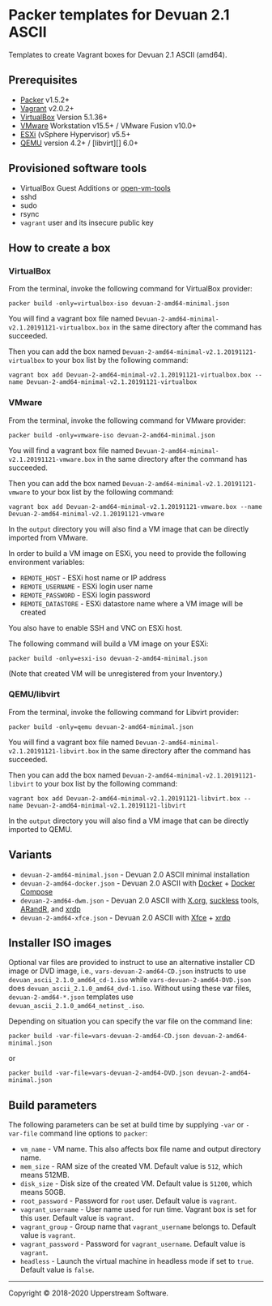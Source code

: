 # Packer templates for Devuan 2.1 ASCII

Templates to create Vagrant boxes for Devuan 2.1 ASCII (amd64).

## Prerequisites

* [Packer][] v1.5.2+
* [Vagrant][] v2.0.2+
* [VirtualBox][] Version 5.1.36+
* [VMware][] Workstation v15.5+ / VMware Fusion v10.0+
* [ESXi][] (vSphere Hypervisor) v5.5+
* [QEMU][] version 4.2+ / [libvirt][] 6.0+

[ESXi]: http://www.vmware.com/products/vsphere-hypervisor
    "Free VMware vSphere Hypervisor, Free Virtualization (ESXi)"
[Packer]: https://www.packer.io/ "Packer by HashiCorp"
[QEMU]: https://www.qemu.org/ "QEMU"
[Vagrant]: https://www.vagrantup.com/ "Vagrant"
[VirtualBox]: https://www.virtualbox.org/ "Oracle VM VirtualBox"
[VMware]: http://www.vmware.com/
    "VMware Virtualization for Desktop &amp; Server, Application, Public &amp; Hybrid Clouds"

## Provisioned software tools

* VirtualBox Guest Additions or [open-vm-tools][]
* sshd
* sudo
* rsync
* `vagrant` user and its insecure public key

[open-vm-tools]: https://github.com/vmware/open-vm-tools
    "Official repository of VMware open-vm-tools project"

## How to create a box

### VirtualBox

From the terminal, invoke the following command for VirtualBox provider:

    packer build -only=virtualbox-iso devuan-2-amd64-minimal.json

You will find a vagrant box file named `Devuan-2-amd64-minimal-v2.1.20191121-virtualbox.box`
in the same directory after the command has succeeded.

Then you can add the box named `Devuan-2-amd64-minimal-v2.1.20191121-virtualbox`
to your box list by the following command:

    vagrant box add Devuan-2-amd64-minimal-v2.1.20191121-virtualbox.box --name Devuan-2-amd64-minimal-v2.1.20191121-virtualbox

### VMware

From the terminal, invoke the following command for VMware provider:

    packer build -only=vmware-iso devuan-2-amd64-minimal.json

You will find a vagrant box file named `Devuan-2-amd64-minimal-v2.1.20191121-vmware.box`
in the same directory after the command has succeeded.

Then you can add the box named `Devuan-2-amd64-minimal-v2.1.20191121-vmware`
to your box list by the following command:

    vagrant box add Devuan-2-amd64-minimal-v2.1.20191121-vmware.box --name Devuan-2-amd64-minimal-v2.1.20191121-vmware

In the `output` directory you will also find a VM image that can be
directly imported from VMware.

In order to build a VM image on ESXi, you need to provide the following
environment variables:

* `REMOTE_HOST` - ESXi host name or IP address
* `REMOTE_USERNAME` - ESXi login user name
* `REMOTE_PASSWORD` - ESXi login password
* `REMOTE_DATASTORE` - ESXi datastore name where a VM image will be
  created

You also have to enable SSH and VNC on ESXi host.

The following command will build a VM image on your ESXi:

    packer build -only=esxi-iso devuan-2-amd64-minimal.json

(Note that created VM will be unregistered from your Inventory.)

### QEMU/libvirt

From the terminal, invoke the following command for Libvirt provider:

    packer build -only=qemu devuan-2-amd64-minimal.json

You will find a vagrant box file named `Devuan-2-amd64-minimal-v2.1.20191121-libvirt.box`
in the same directory after the command has succeeded.

Then you can add the box named `Devuan-2-amd64-minimal-v2.1.20191121-libvirt` to your box
list by the following command:

    vagrant box add Devuan-2-amd64-minimal-v2.1.20191121-libvirt.box --name Devuan-2-amd64-minimal-v2.1.20191121-libvirt

In the `output` directory you will also find a VM image that can be
directly imported to QEMU.

## Variants

* `devuan-2-amd64-minimal.json` - Devuan 2.0 ASCII minimal
  installation
* `devuan-2-amd64-docker.json` - Devuan 2.0 ASCII with [Docker][] +
  [Docker Compose][]
* `devuan-2-amd64-dwm.json` - Devuan 2.0 ASCII with [X.org][],
  [suckless][]
  tools, [ARandR][], and [xrdp][]
* `devuan-2-amd64-xfce.json` - Devuan 2.0 ASCII with [Xfce][] +
  [xrdp][]

[ARandR]: https://christian.amsuess.com/tools/arandr/
    "ARandR: Another XRandR GUI"
[Docker]: https://www.docker.com/
    "Docker - Build, Ship and Run Any App, Anywhere"
[Docker Compose]: https://docs.docker.com/compose/ "Docker Compose"
[suckless]: http://suckless.org/ "suckless.org software that sucks less"
[X.org]: https://www.x.org/wiki/ "X.Org"
[Xfce]: http://www.xfce.org/ "Xfce Desktop Environment"
[xrdp]: http://www.xrdp.org/ "xrdp"

## Installer ISO images

Optional var files are provided to instruct to use an alternative
installer CD image or DVD image, i.e., `vars-devuan-2-amd64-CD.json`
instructs to use `devuan_ascii_2.1.0_amd64_cd-1.iso` while
`vars-devuan-2-amd64-DVD.json` does `devuan_ascii_2.1.0_amd64_dvd-1.iso`.
Without using these var files, `devuan-2-amd64-*.json` templates use
`devuan_ascii_2.1.0_amd64_netinst_.iso`.

Depending on situation you can specify the var file on the command line:

    packer build -var-file=vars-devuan-2-amd64-CD.json devuan-2-amd64-minimal.json

or

    packer build -var-file=vars-devuan-2-amd64-DVD.json devuan-2-amd64-minimal.json

## Build parameters

The following parameters can be set at build time by supplying `-var`
or `-var-file` command line options to `packer`:

* `vm_name` - VM name.  This also affects box file name and output
  directory name.
* `mem_size` - RAM size of the created VM.  Default value is `512`,
  which means 512MB.
* `disk_size` - Disk size of the created VM.  Default value is `51200`,
  which means 50GB.
* `root_password` - Password for `root` user.  Default value is
  `vagrant`.
* `vagrant_username` - User name used for run time.  Vagrant box is set
  for this user.  Default value is `vagrant`.
* `vagrant_group` - Group name that `vagrant_username` belongs to.
  Default value is `vagrant`.
* `vagrant_password` - Password for `vagrant_username`.  Default value
  is `vagrant`.
* `headless` - Launch the virtual machine in headless mode if set to
  `true`.  Default value is `false`.

- - -

Copyright &copy; 2018-2020 Upperstream Software.
